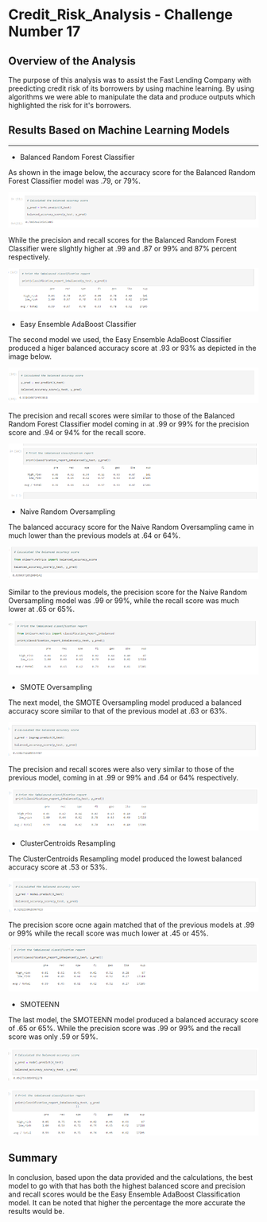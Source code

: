 # Credit_Risk_Analysis - Challenge Number 17

## Overview of the Analysis

The purpose of this analysis was to assist the Fast Lending Company with preedicting credit risk of its borrowers by using machine learning.  By using algorithms we were able to manipulate the data and produce outputs which highlighted the risk for it's borrowers. 


## Results Based on Machine Learning Models

***

* Balanced Random Forest Classifier

As shown in the image below, the accuracy score for the Balanced Random Forest Classifier model was .79, or 79%.  

![brfc_accuracy_score.png](brfc_accuracy_score.png)

While the precision and recall scores for the Balanced Random Forest Classifier were slightly higher at .99 and .87 or 99% and 87% percent respectively. 

![brfc_classification_report.png](brfc_classification_report.png)

* Easy Ensemble AdaBoost Classifier

The second model we used, the Easy Ensemble AdaBoost Classifier produced a higer balanced accuracy score at .93 or 93% as depicted in the image below.      

![easy_ensemble_balanced_accuracy_score.png](easy_ensemble_balanced_accuracy_score.png)

The precision and recall scores were similar to those of the Balanced Random Forest Classifier model coming in at .99 or 99% for the precision score and .94 or 94% for the recall score.  

![easy_ensemble_classification_report.png](easy_ensemble_classification_report.png)

* Naive Random Oversampling

The balanced accuracy score for the Naive Random Oversampling came in much lower than the previous models at .64 or 64%.  

![naive_random_oversampling_balanced_accuracy_score.png](naive_random_oversampling_balanced_accuracy_score.png)

Similar to the previous models, the precision score for the Naive Random Oversampling model was .99 or 99%, while the recall score was much lower at .65 or 65%. 

![naive_random_classification_report.png](naive_random_classification_report.png)

* SMOTE Oversampling

The next model, the SMOTE Oversampling model produced a balanced accuracy score similar to that of the previous model at .63 or 63%.  

![SMOTE_balanced_accuracy_score.png](SMOTE_balanced_accuracy_score.png)

The precision and recall scores were also very similar to those of the previous model, coming in at .99 or 99% and .64 or 64% respectively. 

![SMOTE_classification_report.png](SMOTE_classification_report.png)

* ClusterCentroids Resampling

The ClusterCentroids Resampling model produced the lowest balanced accuracy score at .53 or 53%.  

![clustered_centroids_balanced_accuracy_score.png](clustered_centroids_balanced_accuracy_score.png)

The precision score ocne again matched that of the previous models at .99 or 99% while the recall score was much lower at .45 or 45%.

![clustered_centroids_classification_report.png](clustered_centroids_classification_report.png)

* SMOTEENN

The last model, the SMOTEENN model produced a balanced accuracy score of .65 or 65%.  While the precision score was .99 or 99% and the recall score was only .59 or 59%.    

![SMOTEENN_balanced_accuracy_score.png](SMOTEENN_balanced_accuracy_score.png)

![SMOTEENN_classification_report.png](SMOTEENN_classification_report.png)

## Summary 

In conclusion, based upon the data provided and the calculations, the best model to go with that has both the highest balanced score and precision and recall scores would be the Easy Ensemble AdaBoost Classification model.  It can be noted that higher the percentage the more accurate the results would be.  


